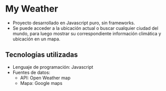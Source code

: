# My Weather #
- Proyecto desarrollado en Javascript puro, sin frameworks.
- Se puede acceder a la ubicación actual o buscar cualquier ciudad del mundo, para luego mostrar su correspondiente información climática y ubicación en un mapa.

## Tecnologías utilizadas
- Lenguaje de programación: Javascript
- Fuentes de datos: 
    - API: Open Weather map
    - Mapa: Google maps

